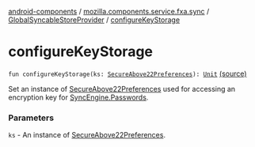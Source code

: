 [android-components](../../index.md) / [mozilla.components.service.fxa.sync](../index.md) / [GlobalSyncableStoreProvider](index.md) / [configureKeyStorage](./configure-key-storage.md)

# configureKeyStorage

`fun configureKeyStorage(ks: `[`SecureAbove22Preferences`](../../mozilla.components.lib.dataprotect/-secure-above22-preferences/index.md)`): `[`Unit`](https://kotlinlang.org/api/latest/jvm/stdlib/kotlin/-unit/index.html) [(source)](https://github.com/mozilla-mobile/android-components/blob/master/components/service/firefox-accounts/src/main/java/mozilla/components/service/fxa/sync/SyncManager.kt#L96)

Set an instance of [SecureAbove22Preferences](../../mozilla.components.lib.dataprotect/-secure-above22-preferences/index.md) used for accessing an encryption key for [SyncEngine.Passwords](../../mozilla.components.service.fxa/-sync-engine/-passwords.md).

### Parameters

`ks` - An instance of [SecureAbove22Preferences](../../mozilla.components.lib.dataprotect/-secure-above22-preferences/index.md).
